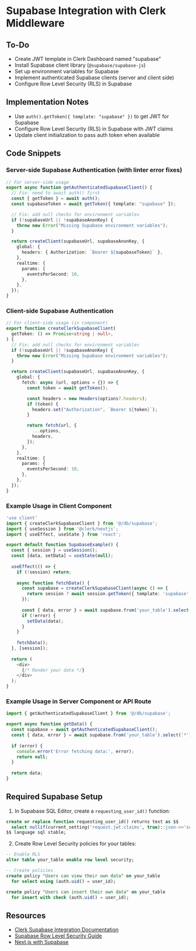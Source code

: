 # Supabase Integration with Clerk Middleware

## To-Do

- Create JWT template in Clerk Dashboard named "supabase"
- Install Supabase client library (`@supabase/supabase-js`)
- Set up environment variables for Supabase
- Implement authenticated Supabase clients (server and client side)
- Configure Row Level Security (RLS) in Supabase

## Implementation Notes

- Use `auth().getToken({ template: "supabase" })` to get JWT for Supabase
- Configure Row Level Security (RLS) in Supabase with JWT claims
- Update client initialization to pass auth token when available

## Code Snippets

### Server-side Supabase Authentication (with linter error fixes)

```typescript
// For server-side usage
export async function getAuthenticatedSupabaseClient() {
  // Fix: need to await auth() first
  const { getToken } = await auth();
  const supabaseToken = await getToken({ template: "supabase" });

  // Fix: add null checks for environment variables
  if (!supabaseUrl || !supabaseAnonKey) {
    throw new Error("Missing Supabase environment variables");
  }

  return createClient(supabaseUrl, supabaseAnonKey, {
    global: {
      headers: { Authorization: `Bearer ${supabaseToken}` },
    },
    realtime: {
      params: {
        eventsPerSecond: 10,
      },
    },
  });
}
```

### Client-side Supabase Authentication

```typescript
// For client-side usage (in component)
export function createClerkSupabaseClient(
  getToken: () => Promise<string | null>,
) {
  // Fix: add null checks for environment variables
  if (!supabaseUrl || !supabaseAnonKey) {
    throw new Error("Missing Supabase environment variables");
  }

  return createClient(supabaseUrl, supabaseAnonKey, {
    global: {
      fetch: async (url, options = {}) => {
        const token = await getToken();

        const headers = new Headers(options?.headers);
        if (token) {
          headers.set("Authorization", `Bearer ${token}`);
        }

        return fetch(url, {
          ...options,
          headers,
        });
      },
    },
    realtime: {
      params: {
        eventsPerSecond: 10,
      },
    },
  });
}
```

### Example Usage in Client Component

```typescript
'use client'
import { createClerkSupabaseClient } from '@/db/supabase';
import { useSession } from '@clerk/nextjs';
import { useEffect, useState } from 'react';

export default function SupabaseExample() {
  const { session } = useSession();
  const [data, setData] = useState(null);
  
  useEffect(() => {
    if (!session) return;
    
    async function fetchData() {
      const supabase = createClerkSupabaseClient(async () => {
        return session ? await session.getToken({ template: 'supabase' }) : null;
      });
      
      const { data, error } = await supabase.from('your_table').select('*');
      if (!error) {
        setData(data);
      }
    }
    
    fetchData();
  }, [session]);
  
  return (
    <div>
      {/* Render your data */}
    </div>
  );
}
```

### Example Usage in Server Component or API Route

```typescript
import { getAuthenticatedSupabaseClient } from '@/db/supabase';

export async function getData() {
  const supabase = await getAuthenticatedSupabaseClient();
  const { data, error } = await supabase.from('your_table').select('*');
  
  if (error) {
    console.error('Error fetching data:', error);
    return null;
  }
  
  return data;
}
```

## Required Supabase Setup

1. In Supabase SQL Editor, create a `requesting_user_id()` function:

```sql
create or replace function requesting_user_id() returns text as $$
  select nullif(current_setting('request.jwt.claims', true)::json->>'sub', '')::text;
$$ language sql stable;
```

2. Create Row Level Security policies for your tables:

```sql
-- Enable RLS
alter table your_table enable row level security;

-- Create policies
create policy "Users can view their own data" on your_table
  for select using (auth.uid() = user_id);

create policy "Users can insert their own data" on your_table
  for insert with check (auth.uid() = user_id);
```

## Resources

- [Clerk Supabase Integration Documentation](https://clerk.com/docs/integrations/databases/supabase)
- [Supabase Row Level Security Guide](https://supabase.com/docs/guides/auth/row-level-security)
- [Next.js with Supabase](https://supabase.com/docs/guides/auth/auth-helpers/nextjs)
